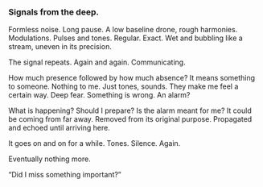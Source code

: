 ### Signals from the deep.

Formless noise. Long pause. A low baseline drone, rough harmonies. Modulations. Pulses and tones. Regular. Exact. Wet and bubbling like a stream, uneven in its precision.

The signal repeats. Again and again. Communicating. 

How much presence followed by how much absence? It means something to someone. Nothing to me. Just tones, sounds. They make me feel a certain way. Deep fear. Something is wrong. An alarm?

What is happening? Should I prepare? Is the alarm meant for me? It could be coming from far away. Removed from its original purpose. Propagated and echoed until arriving here.

It goes on and on for a while. Tones. Silence. Again.

Eventually nothing more.

“Did I miss something important?”